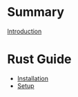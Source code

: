 # Summary

[Introduction](./readme.md)

# Rust Guide

- [Installation](rust/installation.md)
- [Setup](rust/setup.md)
